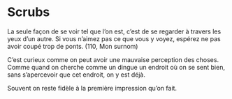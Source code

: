 Scrubs
======

La seule façon de se voir tel que l’on est, c’est de se regarder à travers les
yeux d’un autre.  Si vous n’aimez pas ce que vous y voyez, espérez ne pas avoir
coupé trop de ponts.  (110, Mon surnom)


C’est curieux comme on peut avoir une mauvaise perception des choses.  Comme
quand on cherche comme un dingue un endroit où on se sent bien, sans
s’apercevoir que cet endroit, on y est déjà.

Souvent on reste fidèle à la première impression qu’on fait.
